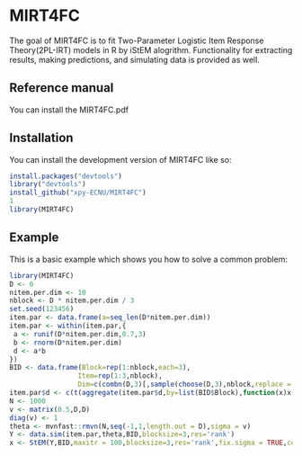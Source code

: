 
# MIRT4FC

<!-- badges: start -->
<!-- badges: end -->

The goal of MIRT4FC is to fit Two-Parameter Logistic Item Response Theory(2PL-IRT) models in R by iStEM alogrithm. Functionality for extracting results, making predictions, and simulating data is provided as well. 

## Reference manual


You can install the MIRT4FC.pdf

## Installation

You can install the development version of MIRT4FC like so:

``` r
install.packages("devtools")
library("devtools")
install_github("xpy-ECNU/MIRT4FC")
1
library(MIRT4FC)
```
## Example

This is a basic example which shows you how to solve a common problem:

``` r
library(MIRT4FC)
D <- 6
nitem.per.dim <- 10
nblock <- D * nitem.per.dim / 3
set.seed(123456)
item.par <- data.frame(a=seq_len(D*nitem.per.dim))
item.par <- within(item.par,{
 a <- runif(D*nitem.per.dim,0.7,3)
 b <- rnorm(D*nitem.per.dim)
 d <- a*b
})
BID <- data.frame(Block=rep(1:nblock,each=3),
                 Item=rep(1:3,nblock),
                 Dim=c(combn(D,3)[,sample(choose(D,3),nblock,replace = TRUE)]))
item.par$d <- c(t(aggregate(item.par$d,by=list(BID$Block),function(x)x-mean(x))[,-1]))
N <- 1000
v <- matrix(0.5,D,D)
diag(v) <- 1
theta <- mvnfast::rmvn(N,seq(-1,1,length.out = D),sigma = v)
Y <- data.sim(item.par,theta,BID,blocksize=3,res='rank')
x <- StEM(Y,BID,maxitr = 100,blocksize=3,res='rank',fix.sigma = TRUE,cores=1)
```


